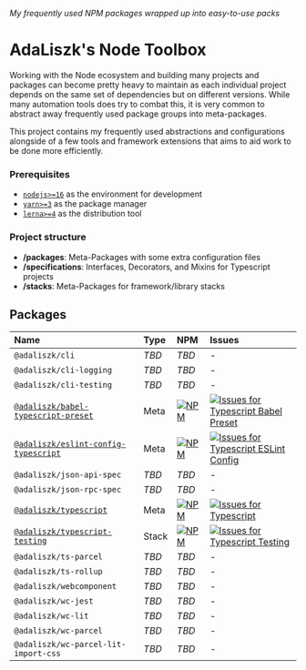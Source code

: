 _My frequently used NPM packages wrapped up into easy-to-use packs_

AdaLiszk's Node Toolbox
=======================
Working with the Node ecosystem and building many projects and packages can become 
pretty heavy to maintain as each individual project depends on the same set of 
dependencies but on different versions. While many automation tools does try to
combat this, it is very common to abstract away frequently used package groups into
meta-packages.

This project contains my frequently used abstractions and configurations alongside
of a few tools and framework extensions that aims to aid work to be done more 
efficiently.


### Prerequisites
- [`nodejs>=16`](https://nodejs.org/en/download) as the environment for development
- [`yarn>=3`](https://yarnpkg.com/getting-started/install) as the package manager
- [`lerna>=4`](https://www.npmjs.com/package/lerna) as the distribution tool


### Project structure
- **/packages**: Meta-Packages with some extra configuration files
- **/specifications**: Interfaces, Decorators, and Mixins for Typescript projects
- **/stacks**: Meta-Packages for framework/library stacks


Packages
--------
| Name                                                                                | Type  | NPM                                                                                                                                                             | Issues                                                                                                                                                                                                                                                         |
|:------------------------------------------------------------------------------------|:------|:----------------------------------------------------------------------------------------------------------------------------------------------------------------|:---------------------------------------------------------------------------------------------------------------------------------------------------------------------------------------------------------------------------------------------------------------|
| `@adaliszk/cli`                                                                     | _TBD_ | _TBD_                                                                                                                                                           | -                                                                                                                                                                                                                                                              |
| `@adaliszk/cli-logging`                                                             | _TBD_ | _TBD_                                                                                                                                                           | -                                                                                                                                                                                                                                                              |
| `@adaliszk/cli-testing`                                                             | _TBD_ | _TBD_                                                                                                                                                           | -                                                                                                                                                                                                                                                              |
| [`@adaliszk/babel-typescript-preset`](packages/babel-typescript-preset/README.md)   | Meta  | [![NPM](https://img.shields.io/npm/v/@adaliszk/babel-typescript-preset.svg?logo=npm&label=)](https://www.npmjs.com/package/@adaliszk/babel-typescript-preset)   | [![Issues for Typescript Babel Preset](https://img.shields.io/github/issues-search?logo=github&label=&query=repo%3Aadaliszk%2Fnode-toolbox%20label%3Ababel-typescript-preset)](https://github.com/adaliszk/node-toolbox/labels/babel-typescript-preset)        |
| [`@adaliszk/eslint-config-typescript`](packages/eslint-config-typescript/README.md) | Meta  | [![NPM](https://img.shields.io/npm/v/@adaliszk/eslint-config-typescript.svg?logo=npm&label=)](https://www.npmjs.com/package/@adaliszk/eslint-config-typescript) | [![Issues for Typescript ESLint Config](https://img.shields.io/github/issues-search?logo=github&label=&query=repo%3Aadaliszk%2Fnode-toolbox%20label%3Aeslint-config-typescript)](https://github.com/adaliszk/node-toolbox/labels/eslint-config-typescript)     |
| `@adaliszk/json-api-spec`                                                           | _TBD_ | _TBD_                                                                                                                                                           | -                                                                                                                                                                                                                                                              |
| `@adaliszk/json-rpc-spec`                                                           | _TBD_ | _TBD_                                                                                                                                                           | -                                                                                                                                                                                                                                                              |
| [`@adaliszk/typescript`](packages/typescript/README.md)                             | Meta  | [![NPM](https://img.shields.io/npm/v/@adaliszk/typescript.svg?logo=npm&label=)](https://www.npmjs.com/package/@adaliszk/typescript)                             | [![Issues for Typescript](https://img.shields.io/github/issues-search?logo=github&label=&label%3A%20typescript&query=repo%3Aadaliszk%2Fnode-toolbox%20label%3Atypescript)](https://github.com/adaliszk/node-toolbox/labels/typescript)                         |
| [`@adaliszk/typescript-testing`](stacks/typescript-testing/README.md)               | Stack | [![NPM](https://img.shields.io/npm/v/@adaliszk/typescript-testing.svg?logo=npm&label=)](https://www.npmjs.com/package/@adaliszk/typescript-testing)             | [![Issues for Typescript Testing](https://img.shields.io/github/issues-search?logo=github&label=&label%3A%20typescript&query=repo%3Aadaliszk%2Fnode-toolbox%20label%3Atypescript-testing)](https://github.com/adaliszk/node-toolbox/labels/typescript-testing) |
| `@adaliszk/ts-parcel`                                                               | _TBD_ | _TBD_                                                                                                                                                           | -                                                                                                                                                                                                                                                              |
| `@adaliszk/ts-rollup`                                                               | _TBD_ | _TBD_                                                                                                                                                           | -                                                                                                                                                                                                                                                              |
| `@adaliszk/webcomponent`                                                            | _TBD_ | _TBD_                                                                                                                                                           | -                                                                                                                                                                                                                                                              |
| `@adaliszk/wc-jest`                                                                 | _TBD_ | _TBD_                                                                                                                                                           | -                                                                                                                                                                                                                                                              |
| `@adaliszk/wc-lit`                                                                  | _TBD_ | _TBD_                                                                                                                                                           | -                                                                                                                                                                                                                                                              |
| `@adaliszk/wc-parcel`                                                               | _TBD_ | _TBD_                                                                                                                                                           | -                                                                                                                                                                                                                                                              |
| `@adaliszk/wc-parcel-lit-import-css`                                                | _TBD_ | _TBD_                                                                                                                                                           | -                                                                                                                                                                                                                                                              |


